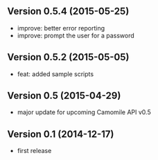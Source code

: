 ## Version 0.5.4 (2015-05-25)

  - improve: better error reporting
  - improve: prompt the user for a password

## Version 0.5.2 (2015-05-05)

  - feat: added sample scripts

## Version 0.5 (2015-04-29)

  - major update for upcoming Camomile API v0.5

## Version 0.1 (2014-12-17)

  - first release
